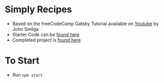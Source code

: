# Simply Recipes

- Based on the freeCodeCamp Gatsby Tutorial available on [Youtube](https://www.youtube.com/watch?v=RaTpreA0v7Q&ab_channel=freeCodeCamp.org) by John Smilga
- Starter Code can be [found here](https://github.com/john-smilga/gatsby-v3-tutorial-recipes)
- Completed project is [found here](https://gatsby-v3-tutorial-recipes.netlify.app/tags)

# To Start

- Run `npm start`
